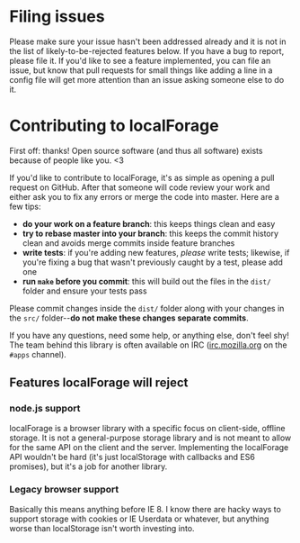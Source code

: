 # Filing issues

Please make sure your issue hasn't been addressed already and it is not in the
list of likely-to-be-rejected features below. If you have a bug to report,
please file it. If you'd like to see a feature implemented, you can file an
issue, but know that pull requests for small things like adding a line in a
config file will get more attention than an issue asking someone else to do it.

# Contributing to localForage

First off: thanks! Open source software (and thus all software) exists because
of people like you. <3

If you'd like to contribute to localForage, it's as simple as opening a pull
request on GitHub. After that someone will code review your work and either
ask you to fix any errors or merge the code into master. Here are a few tips:

* **do your work on a feature branch**: this keeps things clean and easy
* **try to rebase master into your branch**: this keeps the commit history clean and avoids merge commits inside feature branches
* **write tests**: if you're adding new features, _please_ write tests; likewise, if you're fixing a bug that wasn't previously caught by a test, please add one
* **run `make` before you commit**: this will build out the files in the `dist/` folder and ensure your tests pass

Please commit changes inside the `dist/` folder along with your changes in the
`src/` folder--**do not make these changes separate commits**.

If you have any questions, need some help, or anything else, don't feel shy!
The team behind this library is often available on IRC
([irc.mozilla.org](https://wiki.mozilla.org/IRC) on the `#apps` channel).

## Features localForage will reject

### node.js support

localForage is a browser library with a specific focus on client-side,
offline storage. It is not a general-purpose storage library and is not meant
to allow for the same API on the client and the server. Implementing the
localForage API wouldn't be hard (it's just localStorage with callbacks and
ES6 promises), but it's a job for another library.

### Legacy browser support

Basically this means anything before IE 8. I know there are hacky ways to
support storage with cookies or IE Userdata or whatever, but anything worse
than localStorage isn't worth investing into.

